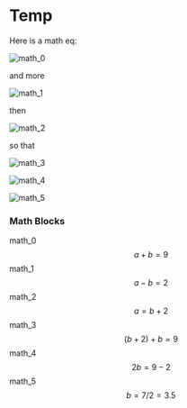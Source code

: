 # Temp

Here is a math eq:

![math_0](/home/joey/Notes/images/math/tem_math_0..png)

and more 

![math_1](/home/joey/Notes/images/math/tem_math_1..png) 

then 

![math_2](/home/joey/Notes/images/math/tem_math_2..png)

so that

![math_3](/home/joey/Notes/images/math/tem_math_3..png)

![math_4](/home/joey/Notes/images/math/tem_math_4..png)

![math_5](/home/joey/Notes/images/math/tem_math_5..png)

### Math Blocks
math_0
$$
    a + b = 9
$$
math_1
$$
    a - b = 2 
$$
math_2
$$
    a = b + 2
$$
math_3
$$
    (b+2) + b = 9
$$
math_4
$$
    2b = 9-2
$$
math_5
$$
    b = 7/2 = 3.5
$$
